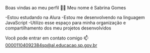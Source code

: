 Boas vindas ao meu perfil 💙💙
Meu nome é Sabrina Gomes

-Estou estudando na Alura
-Estou me desenvolvendo na linguagem JavaScript
-Utilizo esse espaço para minha organização e compartilhamento dos meu projetos desenvolvidos

Você pode entrar em contato comigo 📫
00001104092384sp@al.educacao.sp.gov.br
